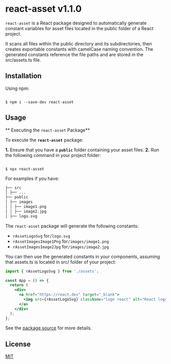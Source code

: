 # react-asset v1.1.0

`react-asset` is a React package designed to automatically generate constant variables for asset files located in the public folder of a React project.

It scans all files within the public directory and its subdirectories, then creates exportable constants with camelCase naming convention. The generated constants reference the file paths and are stored in the src/assets.ts file.

## Installation

Using npm:

```shell

$ npm i --save-dev react-asset

```

## Usage

** Executing the `react-asset` Package**

To execute the **`react-asset`** package:

**1.** Ensure that you have a **`public`** folder containing your asset files.
**2.** Run the following command in your project folder:

```shell

$ npx react-asset

```

For examples if you have:

```md
├── src
│ ├── ...
├── public
│ ├── images
│ │ ├── image1.png
│ │ ├── image2.jpg
│ ├── logo.svg
```

The `react-asset` package will generate the following constants:

- `rAssetLogoSvg` for`/logo.svg`
- `rAssetImagesImage1Png` for`/images/image1.png`
- `rAssetImagesImage2Jpg` for`/images/image2.jpg`

You can then use the generated constants in your components, assuming that assets.ts is located in src/ folder of your project:

```jsx
import { rAssetLogoSvg } from './assets';

const App = () => {
  return (
    <div>
      <a href="https://react.dev" target="_blank">
        <img src={rAssetLogoSvg} className="logo react" alt="React logo" />
      </a>
    </div>
  );
};
```

See the [package source](https://github.com/lonie12/react-assets) for more details.

## License

[MIT](LICENSE)
